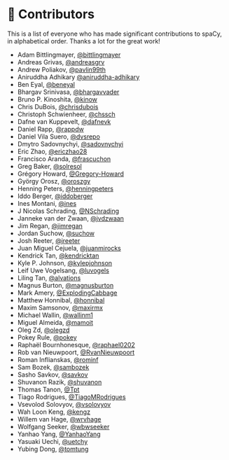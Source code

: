 # 👥 Contributors

This is a list of everyone who has made significant contributions to spaCy, in alphabetical order. Thanks a lot for the great work!

* Adam Bittlingmayer, [@bittlingmayer](https://github.com/bittlingmayer)
* Andreas Grivas, [@andreasgrv](https://github.com/andreasgrv)
* Andrew Poliakov, [@pavlin99th](https://github.com/pavlin99th)
* Aniruddha Adhikary [@aniruddha-adhikary](https://github.com/aniruddha-adhikary)
* Ben Eyal, [@beneyal](https://github.com/beneyal)
* Bhargav Srinivasa, [@bhargavvader](https://github.com/bhargavvader)
* Bruno P. Kinoshita, [@kinow](https://github.com/kinow)
* Chris DuBois, [@chrisdubois](https://github.com/chrisdubois)
* Christoph Schwienheer, [@chssch](https://github.com/chssch)
* Dafne van Kuppevelt, [@dafnevk](https://github.com/dafnevk)
* Daniel Rapp, [@rappdw](https://github.com/rappdw)
* Daniel Vila Suero, [@dvsrepo](https://github.com/dvsrepo)
* Dmytro Sadovnychyi, [@sadovnychyi](https://github.com/sadovnychyi)
* Eric Zhao, [@ericzhao28](https://github.com/ericzhao28)
* Francisco Aranda, [@frascuchon](https://github.com/frascuchon)
* Greg Baker, [@solresol](https://github.com/solresol)
* Grégory Howard, [@Gregory-Howard](https://github.com/Gregory-Howard)
* György Orosz, [@oroszgy](https://github.com/oroszgy)
* Henning Peters, [@henningpeters](https://github.com/henningpeters)
* Iddo Berger, [@iddoberger](https://github.com/iddoberger)
* Ines Montani, [@ines](https://github.com/ines)
* J Nicolas Schrading, [@NSchrading](https://github.com/NSchrading)
* Janneke van der Zwaan, [@jvdzwaan](https://github.com/jvdzwaan)
* Jim Regan, [@jimregan](https://github.com/jimregan)
* Jordan Suchow, [@suchow](https://github.com/suchow)
* Josh Reeter, [@jreeter](https://github.com/jreeter)
* Juan Miguel Cejuela, [@juanmirocks](https://github.com/juanmirocks)
* Kendrick Tan, [@kendricktan](https://github.com/kendricktan)
* Kyle P. Johnson, [@kylepjohnson](https://github.com/kylepjohnson)
* Leif Uwe Vogelsang, [@luvogels](https://github.com/luvogels)
* Liling Tan, [@alvations](https://github.com/alvations)
* Magnus Burton, [@magnusburton](https://github.com/magnusburton)
* Mark Amery, [@ExplodingCabbage](https://github.com/ExplodingCabbage)
* Matthew Honnibal, [@honnibal](https://github.com/honnibal)
* Maxim Samsonov, [@maxirmx](https://github.com/maxirmx)
* Michael Wallin, [@wallinm1](https://github.com/wallinm1)
* Miguel Almeida, [@mamoit](https://github.com/mamoit)
* Oleg Zd, [@olegzd](https://github.com/olegzd)
* Pokey Rule, [@pokey](https://github.com/pokey)
* Raphaël Bournhonesque, [@raphael0202](https://github.com/raphael0202)
* Rob van Nieuwpoort, [@RvanNieuwpoort](https://github.com/RvanNieuwpoort)
* Roman Inflianskas, [@rominf](https://github.com/rominf)
* Sam Bozek, [@sambozek](https://github.com/sambozek)
* Sasho Savkov, [@savkov](https://github.com/savkov)
* Shuvanon Razik, [@shuvanon](https://github.com/shuvanon)
* Thomas Tanon, [@Tpt](https://github.com/Tpt)
* Tiago Rodrigues, [@TiagoMRodrigues](https://github.com/TiagoMRodrigues)
* Vsevolod Solovyov, [@vsolovyov](https://github.com/vsolovyov)
* Wah Loon Keng, [@kengz](https://github.com/kengz)
* Willem van Hage, [@wrvhage](https://github.com/wrvhage)
* Wolfgang Seeker, [@wbwseeker](https://github.com/wbwseeker)
* Yanhao Yang, [@YanhaoYang](https://github.com/YanhaoYang)
* Yasuaki Uechi, [@uetchy](https://github.com/uetchy)
* Yubing Dong, [@tomtung](https://github.com/tomtung)
